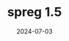 ---
title: spreg 1.5
date: 2024-07-03
description: spreg 1.5 released.
type: news
month: "07.03"
year: "2024"
link: "https://github.com/pysal/spreg/releases/tag/v1.5"
---